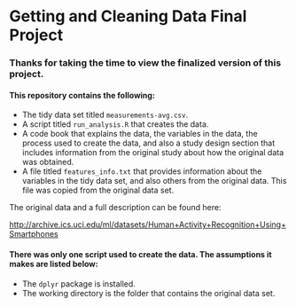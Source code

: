 # Getting and Cleaning Data Final Project

### Thanks for taking the time to view the finalized version of this project.

#### This repository contains the following:
* The tidy data set titled `measurements-avg.csv`.
* A script titled `run_analysis.R` that creates the data.
* A code book that explains the data, the variables in the data, the process used to create the data, and also a study design section that includes information from the original study about how the original data was obtained.
* A file titled `features_info.txt` that provides information about the variables in the tidy data set, and also others from the original data. This file was copied from the original data set.


The original data and a full description can be found here:

http://archive.ics.uci.edu/ml/datasets/Human+Activity+Recognition+Using+Smartphones


#### There was only one script used to create the data. The assumptions it makes are listed below:
* The `dplyr` package is installed.
* The working directory is the folder that contains the original data set.